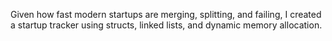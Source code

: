 Given how fast modern startups are merging, splitting, and failing, I created a startup tracker using structs, linked lists, and dynamic memory allocation.
